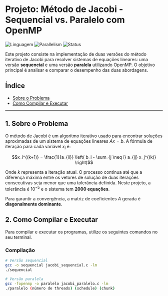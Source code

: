 # Projeto: Método de Jacobi - Sequencial vs. Paralelo com OpenMP

![Linguagem](https://img.shields.io/badge/Linguagem-C-blue.svg)
![Parallelism](https://img.shields.io/badge/Paralelismo-OpenMP-orange.svg)
![Status](https://img.shields.io/badge/Status-Pendente-red.svg)

Este projeto consiste na implementação de duas versões do método iterativo de Jacobi para resolver sistemas de equações lineares: uma versão **sequencial** e uma versão **paralela** utilizando OpenMP. O objetivo principal é analisar e comparar o desempenho das duas abordagens.

## Índice

- [Sobre o Problema](#1-sobre-o-problema)
- [Como Compilar e Executar](#2-como-compilar-e-executar)

---

## 1. Sobre o Problema

O método de Jacobi é um algoritmo iterativo usado para encontrar soluções aproximadas de um sistema de equações lineares $Ax = b$. A fórmula de iteração para cada variável $x_i$ é:

$$x_i^{(k+1)} = \frac{1}{a_{ii}} \left( b_i - \sum_{j \neq i} a_{ij} x_j^{(k)} \right)$$

Onde $k$ representa a iteração atual. O processo continua até que a diferença máxima entre os vetores de solução de duas iterações consecutivas seja menor que uma tolerância definida. Neste projeto, a tolerância é $10^{-5}$ e o sistema tem **2000 equações**.

Para garantir a convergência, a matriz de coeficientes $A$ gerada é **diagonalmente dominante**.

## 2. Como Compilar e Executar

Para compilar e executar os programas, utilize os seguintes comandos no seu terminal.

### Compilação

```bash
# Versão sequencial
gcc -o sequencial jacobi_sequencial.c -lm
./sequencial

# Versão paralela
gcc -fopenmp -o paralelo jacobi_paralelo.c -lm
./paralelo (número de threads) (schedule) (chunk)
